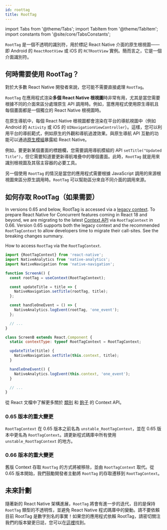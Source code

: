 ```yaml
---
id: roottag
title: RootTag
---
```


import Tabs from '@theme/Tabs'; import TabItem from '@theme/TabItem'; import constants from '@site/core/TabsConstants';

`RootTag` 是一個不透明的識別符，用於標記 React Native 介面的原生根視圖——即 Android 的 `ReactRootView` 或 iOS 的 `RCTRootView` 實例。簡而言之，它是一個介面識別符。

## 何時需要使用 RootTag？

對於大多數 React Native 開發者來說，您可能不需要直接處理 `RootTag`。

`RootTag` 在應用程式渲染**多個 React Native 根視圖**時非常有用，尤其是當您需要根據不同的介面來區分處理原生 API 調用時。例如，當應用程式使用原生導航且每個畫面都是一個獨立的 React Native 根視圖時。

在原生導航中，每個 React Native 根視圖都會渲染在平台的導航視圖中（例如 Android 的 `Activity` 或 iOS 的 `UINavigationViewController`）。這樣，您可以利用平台的導航範式，例如原生的外觀和導航過渡效果。與原生導航 API 互動的功能可以通過[原生模組](https://reactnative.dev/docs/next/native-modules-intro)暴露給 React Native。

例如，要更新某個畫面的標題欄，您需要調用導航模組的 API `setTitle("Updated Title")`，但它需要知道要更新導航堆疊中的哪個畫面。此時，`RootTag` 就是用來識別根視圖及其宿主容器的必要工具。

另一個使用 `RootTag` 的情況是當您的應用程式需要根據 JavaScript 調用的來源根視圖來區分原生調用時。`RootTag` 可以幫助區分來自不同介面的調用來源。

## 如何存取 RootTag（如果需要）

In versions 0.65 and below, RootTag is accessed via a [legacy context](https://github.com/facebook/react-native/blob/v0.64.1/Libraries/ReactNative/AppContainer.js#L56). To prepare React Native for Concurrent features coming in React 18 and beyond, we are migrating to the latest [Context API](https://reactjs.org/docs/context.html#api) via `RootTagContext` in 0.66. Version 0.65 supports both the legacy context and the recommended `RootTagContext` to allow developers time to migrate their call-sites. See the breaking changes summary.

How to access `RootTag` via the `RootTagContext`.

```js
import {RootTagContext} from 'react-native';
import NativeAnalytics from 'native-analytics';
import NativeNavigation from 'native-navigation';

function ScreenA() {
  const rootTag = useContext(RootTagContext);

  const updateTitle = title => {
    NativeNavigation.setTitle(rootTag, title);
  };

  const handleOneEvent = () => {
    NativeAnalytics.logEvent(rootTag, 'one_event');
  };

  // ...
}

class ScreenB extends React.Component {
  static contextType: typeof RootTagContext = RootTagContext;

  updateTitle(title) {
    NativeNavigation.setTitle(this.context, title);
  }

  handleOneEvent() {
    NativeAnalytics.logEvent(this.context, 'one_event');
  }

  // ...
}
```

從 React 文檔中了解更多關於 [類別](https://reactjs.org/docs/context.html#classcontexttype) 和 [鉤子](https://reactjs.org/docs/hooks-reference.html#usecontext) 的 Context API。

### 0.65 版本的重大變更

`RootTagContext` 在 0.65 版本之前名為 `unstable_RootTagContext`，並在 0.65 版本中更名為 `RootTagContext`。請更新程式碼庫中所有使用 `unstable_RootTagContext` 的地方。

### 0.66 版本的重大變更

舊版 Context 存取 `RootTag` 的方式將被移除，並由 `RootTagContext` 取代。從 0.65 版本開始，我們鼓勵開發者主動將 `RootTag` 的存取遷移到 `RootTagContext`。

## 未來計劃

隨著新的 React Native 架構進展，`RootTag` 將會有進一步的迭代，目的是保持 `RootTag` 類型的不透明性，並避免 React Native 程式碼庫中的變動。請不要依賴目前 RootTag 是數字別名的事實！如果您的應用程式依賴 RootTag，請密切關注我們的版本變更日誌，您可以在[這裡](https://github.com/facebook/react-native/blob/main/CHANGELOG.md)找到。